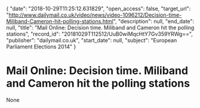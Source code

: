{
  "date": "2018-10-29T11:25:12.631829", 
  "open_access": false, 
  "target_url": "http://www.dailymail.co.uk/video/news/video-1096212/Decision-time-Miliband-Cameron-hit-polling-stations.html", 
  "description": null, 
  "end_date": null, 
  "title": "Mail Online: Decision time. Miliband and Cameron hit the polling stations", 
  "record_id": "20181029T112512/UuB0wiMqcHtY7Gv359YRWg==", 
  "publisher": "dailymail.co.uk", 
  "start_date": null, 
  "subject": "European Parliament Elections 2014"
}

# Mail Online: Decision time. Miliband and Cameron hit the polling stations

None